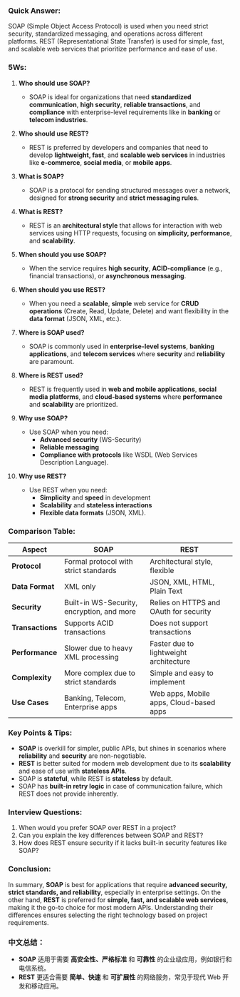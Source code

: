 ### Quick Answer:
SOAP (Simple Object Access Protocol) is used when you need strict security, standardized messaging, and operations across different platforms. REST (Representational State Transfer) is used for simple, fast, and scalable web services that prioritize performance and ease of use. 

### 5Ws:

1. **Who should use SOAP?**
   - SOAP is ideal for organizations that need **standardized communication**, **high security**, **reliable transactions**, and **compliance** with enterprise-level requirements like in **banking** or **telecom industries**.
   
2. **Who should use REST?**
   - REST is preferred by developers and companies that need to develop **lightweight, fast**, and **scalable web services** in industries like **e-commerce**, **social media**, or **mobile apps**.

3. **What is SOAP?**
   - SOAP is a protocol for sending structured messages over a network, designed for **strong security** and **strict messaging rules**.
   
4. **What is REST?**
   - REST is an **architectural style** that allows for interaction with web services using HTTP requests, focusing on **simplicity, performance**, and **scalability**.
   
5. **When should you use SOAP?**
   - When the service requires **high security**, **ACID-compliance** (e.g., financial transactions), or **asynchronous messaging**.
   
6. **When should you use REST?**
   - When you need a **scalable**, **simple** web service for **CRUD operations** (Create, Read, Update, Delete) and want flexibility in the **data format** (JSON, XML, etc.).

7. **Where is SOAP used?**
   - SOAP is commonly used in **enterprise-level systems**, **banking applications**, and **telecom services** where **security** and **reliability** are paramount.
   
8. **Where is REST used?**
   - REST is frequently used in **web and mobile applications**, **social media platforms**, and **cloud-based systems** where **performance** and **scalability** are prioritized.

9. **Why use SOAP?**
   - Use SOAP when you need:
     - **Advanced security** (WS-Security)
     - **Reliable messaging**
     - **Compliance with protocols** like WSDL (Web Services Description Language).
   
10. **Why use REST?**
    - Use REST when you need:
      - **Simplicity** and **speed** in development
      - **Scalability** and **stateless interactions**
      - **Flexible data formats** (JSON, XML).

### Comparison Table:

| **Aspect**          | **SOAP**                                  | **REST**                               |
|---------------------|-------------------------------------------|----------------------------------------|
| **Protocol**        | Formal protocol with strict standards     | Architectural style, flexible          |
| **Data Format**     | XML only                                  | JSON, XML, HTML, Plain Text            |
| **Security**        | Built-in WS-Security, encryption, and more| Relies on HTTPS and OAuth for security |
| **Transactions**    | Supports ACID transactions                | Does not support transactions          |
| **Performance**     | Slower due to heavy XML processing        | Faster due to lightweight architecture |
| **Complexity**      | More complex due to strict standards      | Simple and easy to implement           |
| **Use Cases**       | Banking, Telecom, Enterprise apps         | Web apps, Mobile apps, Cloud-based apps|

### Key Points & Tips:
- **SOAP** is overkill for simpler, public APIs, but shines in scenarios where **reliability** and **security** are non-negotiable.
- **REST** is better suited for modern web development due to its **scalability** and ease of use with **stateless APIs**.
- SOAP is **stateful**, while REST is **stateless** by default.
- SOAP has **built-in retry logic** in case of communication failure, which REST does not provide inherently.
  
### Interview Questions:
1. When would you prefer SOAP over REST in a project?
2. Can you explain the key differences between SOAP and REST?
3. How does REST ensure security if it lacks built-in security features like SOAP?

### Conclusion:
In summary, **SOAP** is best for applications that require **advanced security, strict standards, and reliability**, especially in enterprise settings. On the other hand, **REST** is preferred for **simple, fast, and scalable web services**, making it the go-to choice for most modern APIs. Understanding their differences ensures selecting the right technology based on project requirements. 

### 中文总结：
- **SOAP** 适用于需要 **高安全性、严格标准** 和 **可靠性** 的企业级应用，例如银行和电信系统。
- **REST** 更适合需要 **简单、快速** 和 **可扩展性** 的网络服务，常见于现代 Web 开发和移动应用。

